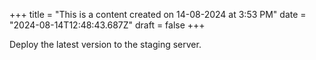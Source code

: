 +++
title = "This is a content created on 14-08-2024 at 3:53 PM"
date = "2024-08-14T12:48:43.687Z"
draft = false
+++

  Deploy the latest version to the staging server.
        